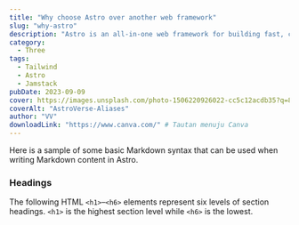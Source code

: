 ```yaml
---
title: "Why choose Astro over another web framework"
slug: "why-astro"
description: "Astro is an all-in-one web framework for building fast, content-focused websites."
category:
  - Three
tags:
  - Tailwind
  - Astro
  - Jamstack
pubDate: 2023-09-09
cover: https://images.unsplash.com/photo-1506220926022-cc5c12acdb35?q=80&w=1960&h=1102&auto=format&fit=crop&ixlib=rb-4.0.3&ixid=M3wxMjA3fDB8MHxwaG90by1wYWdlfHx8fGVufDB8fHx8fA%3D%3D
coverAlt: "AstroVerse-Aliases"
author: "VV"
downloadLink: "https://www.canva.com/" # Tautan menuju Canva
---
```


Here is a sample of some basic Markdown syntax that can be used when writing Markdown content in Astro.

### Headings

The following HTML `<h1>`–`<h6>` elements represent six levels of section headings. `<h1>` is the highest section level while `<h6>` is the lowest.

